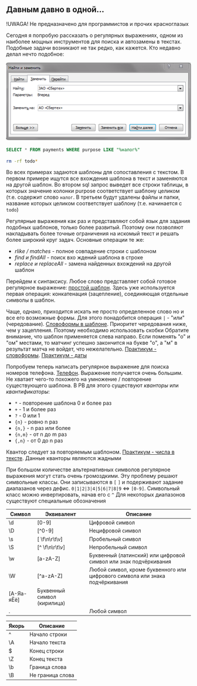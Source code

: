 ## Давным давно в одной...
!UWAGA! Не предназначено для программистов и прочих красноглазых

Сегодня я попробую рассказать о регулярных выражениях, одном из наиболее мощных инструментов для поиска
и автозамены в текстах. Подобные задачи возникают не так редко, как кажется. Кто недавно делал нечто подобное:

![alt text](regex_img/find_and_replace.png "Поиск и замена")

```sql
SELECT * FROM payments WHERE purpose LIKE "%налог%"
```

```bash
rm -rf todo*
```
Во всех примерах задаются шаблоны для сопоставления с текстом. В первом примере ищутся все вхождения шаблона
в текст и заменяются на другой шаблон. Во втором sql запрос выведет все строки таблицы, в которых
значение колонки purpose cоответствует шаблону целиком (т.е. содержит слово `налог`. В третьем
будут удалены файлы и папки, название которых целиком соответствует шаблону (т.е. начинается с `todo`)

Регулярные выражения как раз и представляют собой язык для задания подобных шаблонов, только более развитый.
Поэтому они позволяют накладывать более точные ограничения на искомый текст и решать более широкий круг
задач. Основные операции те же:
- *rlike / matches* - полное совпадение строки с шаблоном
- *find и findAll* - поиск вхо ждений шаблона в строке
- *replace и replaceAll* - замена найденных вхождений на другой шаблон

Перейдем к синтаксису. Любое слово представляет собой готовое регулярное выражение:
[простой шаблон](https://regex101.com/r/3Kt1rU/1).
Здесь уже используется первая операция: конкатенация (зацепление), соединяющая отдельные символы в шаблон.

Чаще, однако, приходится искать не просто определенное слово но и все его возможные формы.
Для этого понадобится операция `|` - "или" (чередование).
[Словоформы в шаблоне](https://regex101.com/r/b0Cp1r/1).
Приоритет чередования ниже, чем у зацепления. Поэтому необходимо использовать скобки
Обратите внимание, что шаблон применяется
слева направо. Если поменять "о" и "ом" местами, то матчинг успешно закончится на букве "о", а "м"
в результат матча не войдет, что нежелательно.
[Практикум - словоформы](https://regex101.com/r/mUDIP8/1).
[Практикум - даты](https://regex101.com/r/FlUbvY/1)

Попробуем теперь написать регулярное выражение для поиска номеров телефона.
[Телефон](https://regex101.com/r/Kb1q0T/1). Выражение получается очень большим.
Не хватает чего-то похожего на умножение / повторение существующего шаблона.
В РВ для этого существуют *кванторы* или *квантификаторы*:
- `*` - повторение шаблона 0 и более раз
- `+` - 1 и более раз
- `?` - 0 или 1
- `{n}` - ровно n раз
- `{n,}` - n раз или более
- `{n,m}` - от n до m раз
- `{,n}` - от 0 до n раз

Квантор следует за повторяемым шаблоном. [Практикум - числа в тексте](https://regex101.com/r/DlJ9G1/1).
Данные кванторы являются жадными

При большом количестве альтернативных символов регулярное выражения могут стать очень громоздкими.
Эту проблему решают символьные классы. Они записываются в `[` `]` и подерживают задание диапазанов
через дефис. `0|1|2|3|4|5|6|7|8|9`  <=>  `[0-9]`. Символьный класс можно инвертировать, начав его с `^` 
Для некоторых диапазонов существуют специальные обозначения

Символ | Эквивалент | Описание
--- | --- | ---
\d | [0-9] | Цифровой символ
\D | [^0-9] | Нецифровой символ
\s | [ \f\n\r\t\v] | Пробельный символ
\S | [^ \f\n\r\t\v] | Непробельный символ
\w | [a-zA-Z] | Буквенный (латинский) или цифровой символ или знак подчёркивания
\W | [^a-zA-Z] | Любой символ, кроме буквенного или цифрового символа или знака подчёркивания
   | [А-Яа-яЁё] | Буквенный символ (кирилица)
 . |            | Любой символ


Якорь | Описание
--- | --- 
\^ | Начало строки
\А | Начало текста
\$ | Конец строки
\Z | Конец текста
\b | Граница слова
\B | Не граница слова